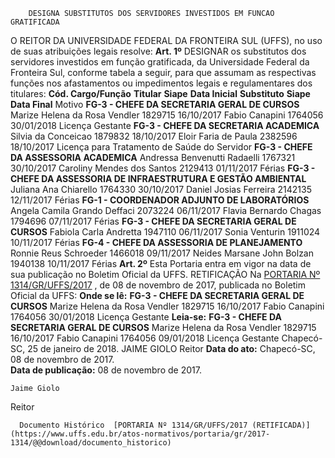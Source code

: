         DESIGNA SUBSTITUTOS DOS SERVIDORES INVESTIDOS EM FUNCAO GRATIFICADA  

 O REITOR DA UNIVERSIDADE FEDERAL DA FRONTEIRA SUL (UFFS), no uso de suas atribuições legais resolve:   **Art. 1º** DESIGNAR os substitutos dos servidores investidos em função gratificada, da Universidade Federal da Fronteira Sul, conforme tabela a seguir, para que assumam as respectivas funções nos afastamentos ou impedimentos legais e regulamentares dos titulares:     **Cód. Cargo/Função**      **Titular**    **Siape**    **Data Inicial**      **Substituto**    **Siape**    **Data Final**      Motivo     **FG-3 - CHEFE DA SECRETARIA GERAL DE CURSOS**      Marize Helena da Rosa Vendler   1829715   16/10/2017     Fabio Canapini   1764056   30/01/2018     Licença Gestante     **FG-3 - CHEFE DA SECRETARIA ACADEMICA**      Silvia da Conceicao   1879832   18/10/2017     Eloir Faria de Paula   2382596   18/10/2017     Licença para Tratamento de Saúde do Servidor     **FG-3 - CHEFE DA ASSESSORIA ACADEMICA**      Andressa Benvenutti Radaelli   1767321   30/10/2017     Caroliny Mendes dos Santos   2129413   01/11/2017     Férias     **FG-3 - CHEFE DA ASSESSORIA DE INFRAESTRUTURA E GESTÃO AMBIENTAL**      Juliana Ana Chiarello   1764330   30/10/2017     Daniel Josias Ferreira   2142135   12/11/2017     Férias     **FG-1 - COORDENADOR ADJUNTO DE LABORATÓRIOS**      Angela Camila Grando Deffaci   2073224   06/11/2017     Flavia Bernardo Chagas   1794696   07/11/2017     Férias     **FG-3 - CHEFE DA SECRETARIA GERAL DE CURSOS**      Fabiola Carla Andretta   1947110   06/11/2017     Sonia Venturin   1911024   10/11/2017     Férias     **FG-4 - CHEFE DA ASSESSORIA DE PLANEJAMENTO**      Ronnie Reus Schroeder   1466018   09/11/2017     Neides Marsane John Bolzan   1940138   10/11/2017     Férias       **Art. 2º** Esta Portaria entra em vigor na data de sua publicação no Boletim Oficial da UFFS.   RETIFICAÇÃO   Na [PORTARIA Nº 1314/GR/UFFS/2017](https://www.uffs.edu.br/atos-normativos/portaria/gr/2017-1314)  , de 08 de novembro de 2017, publicada no Boletim Oficial da UFFS:   **Onde se lê:**      **FG-3 - CHEFE DA SECRETARIA GERAL DE CURSOS**      Marize Helena da Rosa Vendler   1829715   16/10/2017     Fabio Canapini   1764056   30/01/2018     Licença Gestante       **Leia-se:**      **FG-3 - CHEFE DA SECRETARIA GERAL DE CURSOS**      Marize Helena da Rosa Vendler   1829715   16/10/2017     Fabio Canapini   1764056   09/01/2018     Licença Gestante       Chapecó-SC, 25 de janeiro de 2018.   JAIME GIOLO Reitor    **Data do ato:** Chapecó-SC, 08 de novembro de 2017.   
 **Data de publicação:**  08 de novembro de 2017. 

    Jaime Giolo   
 Reitor 

      Documento Histórico  [PORTARIA Nº 1314/GR/UFFS/2017 (RETIFICADA)](https://www.uffs.edu.br/atos-normativos/portaria/gr/2017-1314/@@download/documento_historico)     
      
